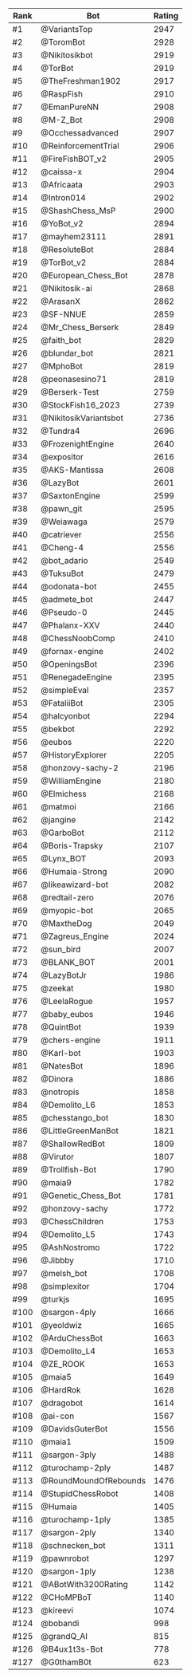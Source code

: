 Rank|Bot|Rating
---|---|---
#1|@VariantsTop|2947
#2|@ToromBot|2928
#3|@Nikitosikbot|2919
#4|@TorBot|2919
#5|@TheFreshman1902|2917
#6|@RaspFish|2910
#7|@EmanPureNN|2908
#8|@M-Z_Bot|2908
#9|@Occhessadvanced|2907
#10|@ReinforcementTrial|2906
#11|@FireFishBOT_v2|2905
#12|@caissa-x|2904
#13|@Africaata|2903
#14|@Intron014|2902
#15|@ShashChess_MsP|2900
#16|@YoBot_v2|2894
#17|@mayhem23111|2891
#18|@ResoluteBot|2884
#19|@TorBot_v2|2884
#20|@European_Chess_Bot|2878
#21|@Nikitosik-ai|2868
#22|@ArasanX|2862
#23|@SF-NNUE|2859
#24|@Mr_Chess_Berserk|2849
#25|@faith_bot|2829
#26|@blundar_bot|2821
#27|@MphoBot|2819
#28|@peonasesino71|2819
#29|@Berserk-Test|2759
#30|@StockFish16_2023|2739
#31|@NikitosikVariantsbot|2736
#32|@Tundra4|2696
#33|@FrozenightEngine|2640
#34|@expositor|2616
#35|@AKS-Mantissa|2608
#36|@LazyBot|2601
#37|@SaxtonEngine|2599
#38|@pawn_git|2595
#39|@Weiawaga|2579
#40|@catriever|2556
#41|@Cheng-4|2556
#42|@bot_adario|2549
#43|@TuksuBot|2479
#44|@odonata-bot|2455
#45|@admete_bot|2447
#46|@Pseudo-0|2445
#47|@Phalanx-XXV|2440
#48|@ChessNoobComp|2410
#49|@fornax-engine|2402
#50|@OpeningsBot|2396
#51|@RenegadeEngine|2395
#52|@simpleEval|2357
#53|@FataliiBot|2305
#54|@halcyonbot|2294
#55|@bekbot|2292
#56|@eubos|2220
#57|@HistoryExplorer|2205
#58|@honzovy-sachy-2|2196
#59|@WilliamEngine|2180
#60|@Elmichess|2168
#61|@matmoi|2166
#62|@jangine|2142
#63|@GarboBot|2112
#64|@Boris-Trapsky|2107
#65|@Lynx_BOT|2093
#66|@Humaia-Strong|2090
#67|@likeawizard-bot|2082
#68|@redtail-zero|2076
#69|@myopic-bot|2065
#70|@MaxtheDog|2049
#71|@Zagreus_Engine|2024
#72|@sun_bird|2007
#73|@BLANK_BOT|2001
#74|@LazyBotJr|1986
#75|@zeekat|1980
#76|@LeelaRogue|1957
#77|@baby_eubos|1946
#78|@QuintBot|1939
#79|@chers-engine|1911
#80|@Karl-bot|1903
#81|@NatesBot|1896
#82|@Dinora|1886
#83|@notropis|1858
#84|@Demolito_L6|1853
#85|@chesstango_bot|1830
#86|@LittleGreenManBot|1821
#87|@ShallowRedBot|1809
#88|@Virutor|1807
#89|@Trollfish-Bot|1790
#90|@maia9|1782
#91|@Genetic_Chess_Bot|1781
#92|@honzovy-sachy|1772
#93|@ChessChildren|1753
#94|@Demolito_L5|1743
#95|@AshNostromo|1722
#96|@Jibbby|1710
#97|@melsh_bot|1708
#98|@simplexitor|1704
#99|@turkjs|1695
#100|@sargon-4ply|1666
#101|@yeoldwiz|1665
#102|@ArduChessBot|1663
#103|@Demolito_L4|1653
#104|@ZE_ROOK|1653
#105|@maia5|1649
#106|@HardRok|1628
#107|@dragobot|1614
#108|@ai-con|1567
#109|@DavidsGuterBot|1556
#110|@maia1|1509
#111|@sargon-3ply|1488
#112|@turochamp-2ply|1487
#113|@RoundMoundOfRebounds|1476
#114|@StupidChessRobot|1408
#115|@Humaia|1405
#116|@turochamp-1ply|1385
#117|@sargon-2ply|1340
#118|@schnecken_bot|1311
#119|@pawnrobot|1297
#120|@sargon-1ply|1238
#121|@ABotWith3200Rating|1142
#122|@CHoMPBoT|1140
#123|@kireevi|1074
#124|@bobandi|998
#125|@grandQ_AI|815
#126|@B4ux1t3s-Bot|778
#127|@G0thamB0t|623
